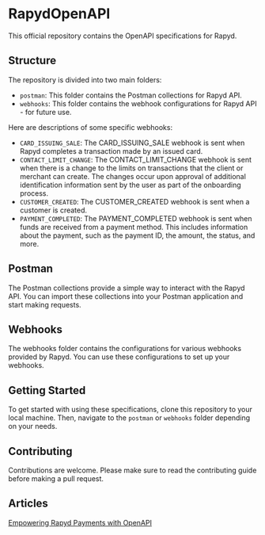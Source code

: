 # RapydOpenAPI

This official repository contains the OpenAPI specifications for Rapyd.

## Structure

The repository is divided into two main folders:

- `postman`: This folder contains the Postman collections for Rapyd API.
- `webhooks`: This folder contains the webhook configurations for Rapyd API - for future use.

Here are descriptions of some specific webhooks:

- `CARD_ISSUING_SALE`: The CARD_ISSUING_SALE webhook is sent when Rapyd completes a transaction made by an issued card.
- `CONTACT_LIMIT_CHANGE`: The CONTACT_LIMIT_CHANGE webhook is sent when there is a change to the limits on transactions that the client or merchant can create. The changes occur upon approval of additional identification information sent by the user as part of the onboarding process.
- `CUSTOMER_CREATED`: The CUSTOMER_CREATED webhook is sent when a customer is created.
- `PAYMENT_COMPLETED`: The PAYMENT_COMPLETED webhook is sent when funds are received from a payment method. This includes information about the payment, such as the payment ID, the amount, the status, and more.

## Postman

The Postman collections provide a simple way to interact with the Rapyd API. You can import these collections into your Postman application and start making requests.

## Webhooks

The webhooks folder contains the configurations for various webhooks provided by Rapyd. You can use these configurations to set up your webhooks.

## Getting Started

To get started with using these specifications, clone this repository to your local machine. Then, navigate to the `postman` or `webhooks` folder depending on your needs.

## Contributing

Contributions are welcome. Please make sure to read the contributing guide before making a pull request.

## Articles 
[Empowering Rapyd Payments with OpenAPI](https://community.rapyd.net/t/empowering-rapyd-payments-with-openapi/58880)
